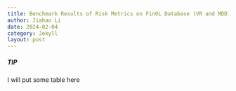 ```yaml
---
title: Benchmark Results of Risk Metrics on FinOL Database (VR and MDD)
author: Jiahao Li
date: 2024-02-04
category: Jekyll
layout: post
---
```


##### TIP

I will put some table here
